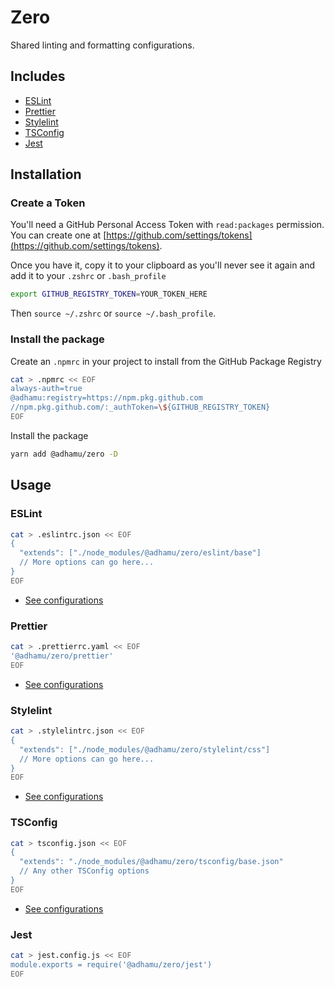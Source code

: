 # Zero

Shared linting and formatting configurations.

## Includes

- [ESLint](#eslint)
- [Prettier](#prettier)
- [Stylelint](#stylelint)
- [TSConfig](#tsconfig)
- [Jest](#jest)

## Installation

### Create a Token

You'll need a GitHub Personal Access Token with `read:packages` permission. You can create one at [https://github.com/settings/tokens](https://github.com/settings/tokens).

Once you have it, copy it to your clipboard as you'll never see it again and add it to your `.zshrc` or `.bash_profile`

```sh
export GITHUB_REGISTRY_TOKEN=YOUR_TOKEN_HERE
```

Then `source ~/.zshrc` or `source ~/.bash_profile`.

### Install the package

Create an `.npmrc` in your project to install from the GitHub Package Registry

```sh
cat > .npmrc << EOF
always-auth=true
@adhamu:registry=https://npm.pkg.github.com
//npm.pkg.github.com/:_authToken=\${GITHUB_REGISTRY_TOKEN}
EOF
```

Install the package

```sh
yarn add @adhamu/zero -D
```

## Usage

### ESLint

```sh
cat > .eslintrc.json << EOF
{
  "extends": ["./node_modules/@adhamu/zero/eslint/base"]
  // More options can go here...
}
EOF
```

- [See configurations](./eslint)

### Prettier

```sh
cat > .prettierrc.yaml << EOF
'@adhamu/zero/prettier'
EOF
```

- [See configurations](./prettier)

### Stylelint

```sh
cat > .stylelintrc.json << EOF
{
  "extends": ["./node_modules/@adhamu/zero/stylelint/css"]
  // More options can go here...
}
EOF
```

- [See configurations](./stylelint)

### TSConfig

```sh
cat > tsconfig.json << EOF
{
  "extends": "./node_modules/@adhamu/zero/tsconfig/base.json"
  // Any other TSConfig options
}
EOF
```

- [See configurations](./tsconfig)

### Jest

```sh
cat > jest.config.js << EOF
module.exports = require('@adhamu/zero/jest')
EOF
```
